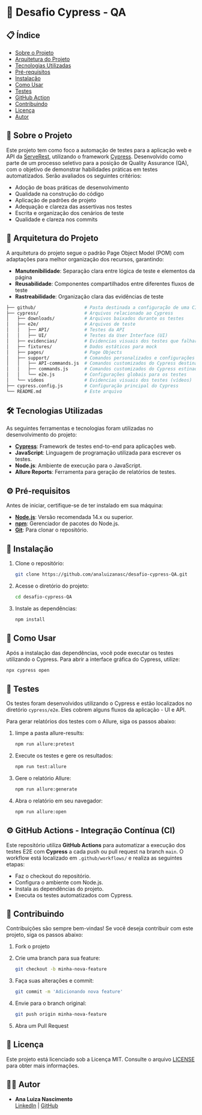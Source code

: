 # 🧪 Desafio Cypress - QA

## 📋 Índice

- [Sobre o Projeto](#sobre-o-projeto)
- [Arquitetura do Projeto](#arquitetura-do-projeto)
- [Tecnologias Utilizadas](#tecnologias-utilizadas)
- [Pré-requisitos](#pré-requisitos)
- [Instalação](#instalação)
- [Como Usar](#como-usar)
- [Testes](#testes)
- [GitHub Action](#github-action)
- [Contribuindo](#contribuindo)
- [Licença](#licença)
- [Autor](#autor)
  
## 📖 Sobre o Projeto

Este projeto tem como foco a automação de testes para a aplicação web e API da [ServeRest](https://serverest.dev/), utilizando o framework [Cypress](https://www.cypress.io/). Desenvolvido como parte de um processo seletivo para a posição de Quality Assurance (QA), com o objetivo de demonstrar habilidades práticas em testes automatizados. Serão avaliados os seguintes critérios:

- Adoção de boas práticas de desenvolvimento
- Qualidade na construção do código
- Aplicação de padrões de projeto
- Adequação e clareza das assertivas nos testes
- Escrita e organização dos cenários de teste
- Qualidade e clareza nos commits

## 🧱 Arquitetura do Projeto

A arquitetura do projeto segue o padrão Page Object Model (POM) com adaptações para melhor organização dos recursos, garantindo:
- **Manutenibilidade**: Separação clara entre lógica de teste e elementos da página
- **Reusabilidade**: Componentes compartilhados entre diferentes fluxos de teste
- **Rastreabilidade**: Organização clara das evidências de teste

```bash
├── github/                  # Pasta destinada a configuração de uma CI
├── cypress/                 # Arquivos relacionado ao Cypress
│   ├── downloads/           # Arquivos baixados durante os testes
│   ├── e2e/                 # Arquivos de teste
│   │   ├── API/             # Testes da API
│   │   ├── UI/              # Testes da User Interface (UI)
│   ├── evidencias/          # Evidencias visuais dos testes que falharam (imagens)
│   ├── fixtures/            # Dados estáticos para mock
│   ├── pages/               # Page Objects
│   ├── support/             # Comandos personalizados e configurações
│   │   ├── API-commands.js  # Comandos customizados do Cypress destinados aos testes da API
│   │   ├── commands.js      # Comandos customizados do Cypress estinados aos testes da UI
│   │   └── e2e.js           # Configurações globais para os testes
│   └── videos               # Evidencias visuais dos testes (vídeos)
├── cypress.config.js        # Configuração principal do Cypress
└── README.md                # Este arquivo
```

## 🛠️ Tecnologias Utilizadas

As seguintes ferramentas e tecnologias foram utilizadas no desenvolvimento do projeto:

- **[Cypress](https://www.cypress.io/)**: Framework de testes end-to-end para aplicações web.
- **JavaScript**: Linguagem de programação utilizada para escrever os testes.
- **Node.js**: Ambiente de execução para o JavaScript.
- **Allure Reports**: Ferramenta para geração de relatórios de testes.

## ⚙️ Pré-requisitos

Antes de iniciar, certifique-se de ter instalado em sua máquina:

- **[Node.js](https://nodejs.org/en/)**: Versão recomendada 14.x ou superior.
- **[npm](https://www.npmjs.com/)**: Gerenciador de pacotes do Node.js.
- **[Git](https://git-scm.com/)**: Para clonar o repositório.

## 🧰 Instalação

1. Clone o repositório:

   ```bash
   git clone https://github.com/analuizanasc/desafio-cypress-QA.git
   ```

2. Acesse o diretório do projeto:

    ```bash
    cd desafio-cypress-QA
    ```

3. Instale as dependências:

    ```bash
    npm install
    ```

## 🚀 Como Usar

Após a instalação das dependências, você pode executar os testes utilizando o Cypress. Para abrir a interface gráfica do Cypress, utilize:

```bash
npx cypress open
```

## 🧪 Testes

Os testes foram desenvolvidos utilizando o Cypress e estão localizados no diretório `cypress/e2e`. Eles cobrem alguns fluxos da aplicação - UI e API.

Para gerar relatórios dos testes com o Allure, siga os passos abaixo:

1. limpe a pasta allure-results:

    ```bash
    npm run allure:pretest
    ```

2. Execute os testes e gere os resultados:

    ```bash
    npm run test:allure
    ```

3. Gere o relatório Allure:

    ```bash
    npm run allure:generate
    ```
4. Abra o relatório em seu navegador:

    ```bash
    npm run allure:open
    ```
## ⚙️ GitHub Actions - Integração Contínua (CI)

Este repositório utiliza **GitHub Actions** para automatizar a execução dos testes E2E com **Cypress** a cada push ou pull request na branch `main`.
O workflow está localizado em `.github/workflows/` e realiza as seguintes etapas:

- Faz o checkout do repositório.
- Configura o ambiente com Node.js.
- Instala as dependências do projeto.
- Executa os testes automatizados com Cypress.

## 🤝 Contribuindo

Contribuições são sempre bem-vindas! Se você deseja contribuir com este projeto, siga os passos abaixo:

1. Fork o projeto

2. Crie uma branch para sua feature:

    ```bash
    git checkout -b minha-nova-feature
    ```
3. Faça suas alterações e commit:

    ```bash
    git commit -m 'Adicionando nova feature'
    ```

4. Envie para o branch original:

    ```bash
    git push origin minha-nova-feature
    ```
5. Abra um Pull Request

## 📄 Licença

Este projeto está licenciado sob a Licença MIT. Consulte o arquivo [LICENSE](LICENSE) para obter mais informações.

## 👩‍💻 Autor

- **Ana Luiza Nascimento**  
  [LinkedIn](https://www.linkedin.com/in/analuizanasc/) | [GitHub](https://github.com/analuizanasc)
